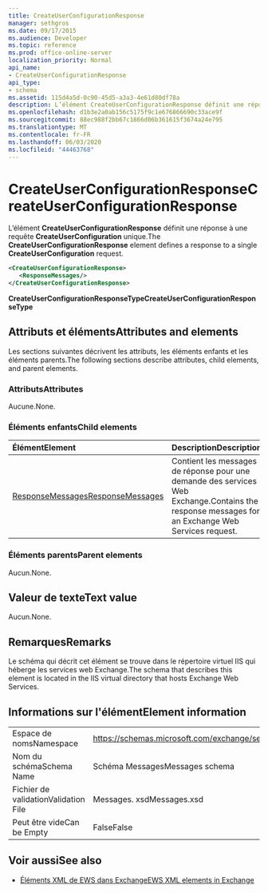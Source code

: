 ```yaml
---
title: CreateUserConfigurationResponse
manager: sethgros
ms.date: 09/17/2015
ms.audience: Developer
ms.topic: reference
ms.prod: office-online-server
localization_priority: Normal
api_name:
- CreateUserConfigurationResponse
api_type:
- schema
ms.assetid: 115d4a5d-0c90-45d5-a3a3-4e61d80df78a
description: L’élément CreateUserConfigurationResponse définit une réponse à une requête CreateUserConfiguration unique.
ms.openlocfilehash: d1b3e2a0ab156c5175f9c1e676866690c33ace9f
ms.sourcegitcommit: 88ec988f2bb67c1866d06b361615f3674a24e795
ms.translationtype: MT
ms.contentlocale: fr-FR
ms.lasthandoff: 06/03/2020
ms.locfileid: "44463768"
---
```

# <a name="createuserconfigurationresponse"></a><span data-ttu-id="953a8-103">CreateUserConfigurationResponse</span><span class="sxs-lookup"><span data-stu-id="953a8-103">CreateUserConfigurationResponse</span></span>

<span data-ttu-id="953a8-104">L’élément **CreateUserConfigurationResponse** définit une réponse à une requête **CreateUserConfiguration** unique.</span><span class="sxs-lookup"><span data-stu-id="953a8-104">The **CreateUserConfigurationResponse** element defines a response to a single **CreateUserConfiguration** request.</span></span> 
  
```xml
<CreateUserConfigurationResponse>
   <ResponseMessages/>
</CreateUserConfigurationResponse>
```

 <span data-ttu-id="953a8-105">**CreateUserConfigurationResponseType**</span><span class="sxs-lookup"><span data-stu-id="953a8-105">**CreateUserConfigurationResponseType**</span></span>
## <a name="attributes-and-elements"></a><span data-ttu-id="953a8-106">Attributs et éléments</span><span class="sxs-lookup"><span data-stu-id="953a8-106">Attributes and elements</span></span>

<span data-ttu-id="953a8-107">Les sections suivantes décrivent les attributs, les éléments enfants et les éléments parents.</span><span class="sxs-lookup"><span data-stu-id="953a8-107">The following sections describe attributes, child elements, and parent elements.</span></span>
  
### <a name="attributes"></a><span data-ttu-id="953a8-108">Attributs</span><span class="sxs-lookup"><span data-stu-id="953a8-108">Attributes</span></span>

<span data-ttu-id="953a8-109">Aucune.</span><span class="sxs-lookup"><span data-stu-id="953a8-109">None.</span></span>
  
### <a name="child-elements"></a><span data-ttu-id="953a8-110">Éléments enfants</span><span class="sxs-lookup"><span data-stu-id="953a8-110">Child elements</span></span>

|<span data-ttu-id="953a8-111">**Élément**</span><span class="sxs-lookup"><span data-stu-id="953a8-111">**Element**</span></span>|<span data-ttu-id="953a8-112">**Description**</span><span class="sxs-lookup"><span data-stu-id="953a8-112">**Description**</span></span>|
|:-----|:-----|
|[<span data-ttu-id="953a8-113">ResponseMessages</span><span class="sxs-lookup"><span data-stu-id="953a8-113">ResponseMessages</span></span>](responsemessages.md) <br/> |<span data-ttu-id="953a8-114">Contient les messages de réponse pour une demande des services Web Exchange.</span><span class="sxs-lookup"><span data-stu-id="953a8-114">Contains the response messages for an Exchange Web Services request.</span></span>  <br/> |
   
### <a name="parent-elements"></a><span data-ttu-id="953a8-115">Éléments parents</span><span class="sxs-lookup"><span data-stu-id="953a8-115">Parent elements</span></span>

<span data-ttu-id="953a8-116">Aucun.</span><span class="sxs-lookup"><span data-stu-id="953a8-116">None.</span></span>
  
## <a name="text-value"></a><span data-ttu-id="953a8-117">Valeur de texte</span><span class="sxs-lookup"><span data-stu-id="953a8-117">Text value</span></span>

<span data-ttu-id="953a8-118">Aucun.</span><span class="sxs-lookup"><span data-stu-id="953a8-118">None.</span></span>
  
## <a name="remarks"></a><span data-ttu-id="953a8-119">Remarques</span><span class="sxs-lookup"><span data-stu-id="953a8-119">Remarks</span></span>

<span data-ttu-id="953a8-120">Le schéma qui décrit cet élément se trouve dans le répertoire virtuel IIS qui héberge les services web Exchange.</span><span class="sxs-lookup"><span data-stu-id="953a8-120">The schema that describes this element is located in the IIS virtual directory that hosts Exchange Web Services.</span></span>
  
## <a name="element-information"></a><span data-ttu-id="953a8-121">Informations sur l'élément</span><span class="sxs-lookup"><span data-stu-id="953a8-121">Element information</span></span>

|||
|:-----|:-----|
|<span data-ttu-id="953a8-122">Espace de noms</span><span class="sxs-lookup"><span data-stu-id="953a8-122">Namespace</span></span>  <br/> |https://schemas.microsoft.com/exchange/services/2006/messages  <br/> |
|<span data-ttu-id="953a8-123">Nom du schéma</span><span class="sxs-lookup"><span data-stu-id="953a8-123">Schema Name</span></span>  <br/> |<span data-ttu-id="953a8-124">Schéma Messages</span><span class="sxs-lookup"><span data-stu-id="953a8-124">Messages schema</span></span>  <br/> |
|<span data-ttu-id="953a8-125">Fichier de validation</span><span class="sxs-lookup"><span data-stu-id="953a8-125">Validation File</span></span>  <br/> |<span data-ttu-id="953a8-126">Messages. xsd</span><span class="sxs-lookup"><span data-stu-id="953a8-126">Messages.xsd</span></span>  <br/> |
|<span data-ttu-id="953a8-127">Peut être vide</span><span class="sxs-lookup"><span data-stu-id="953a8-127">Can be Empty</span></span>  <br/> |<span data-ttu-id="953a8-128">False</span><span class="sxs-lookup"><span data-stu-id="953a8-128">False</span></span>  <br/> |
   
## <a name="see-also"></a><span data-ttu-id="953a8-129">Voir aussi</span><span class="sxs-lookup"><span data-stu-id="953a8-129">See also</span></span>



- [<span data-ttu-id="953a8-130">Éléments XML de EWS dans Exchange</span><span class="sxs-lookup"><span data-stu-id="953a8-130">EWS XML elements in Exchange</span></span>](ews-xml-elements-in-exchange.md)

